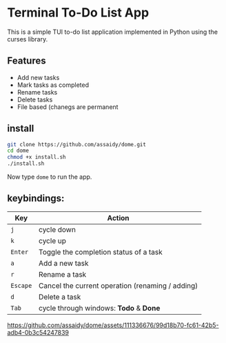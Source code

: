 # Terminal To-Do List App

This is a simple TUI to-do list application implemented in Python using the curses library.

## Features

- Add new tasks
- Mark tasks as completed
- Rename tasks
- Delete tasks
- File based (chanegs are permanent

## install

```bash
git clone https://github.com/assaidy/dome.git
cd dome
chmod +x install.sh
./install.sh
```
Now type `dome` to run the app.

## keybindings:

| Key | Action |
| --- | --- |
| `j` | cycle down|
| `k` | cycle up|
| `Enter` | Toggle the completion status of a task |
| `a` | Add a new task |
| `r` | Rename a task |
| `Escape` | Cancel the current operation (renaming / adding) |
| `d` | Delete a task |
| `Tab` | cycle through windows: **Todo** & **Done** |


https://github.com/assaidy/dome/assets/111336676/99d18b70-fc61-42b5-adb4-0b3c54247839


